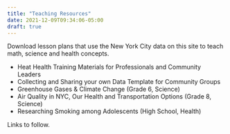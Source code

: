 ```yaml
---
title: "Teaching Resources"
date: 2021-12-09T09:34:06-05:00
draft: true
---
```


Download lesson plans that use the New York City data on this site to teach math, science and health concepts.

- Heat Health Training Materials for Professionals and Community Leaders
- Collecting and Sharing your own Data Template for Community Groups
- Greenhouse Gases & Climate Change (Grade 6, Science)
- Air Quality in NYC, Our Health and Transportation Options (Grade 8, Science)
- Researching Smoking among Adolescents (High School, Health)

Links to follow.